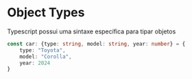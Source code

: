 # Object Types
Typescript possui uma sintaxe específica para tipar objetos

```typescript
const car: {type: string, model: string, year: number} = {
    type: "Toyota",
    model: "Corolla",
    year: 2024
}
```